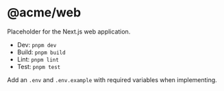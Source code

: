 # @acme/web

Placeholder for the Next.js web application.

- Dev: `pnpm dev`
- Build: `pnpm build`
- Lint: `pnpm lint`
- Test: `pnpm test`

Add an `.env` and `.env.example` with required variables when implementing.
